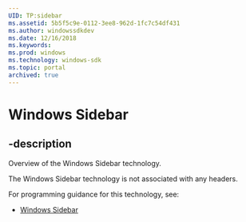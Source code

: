 ```yaml
---
UID: TP:sidebar
ms.assetid: 5b5f5c9e-0112-3ee8-962d-1fc7c54df431
ms.author: windowssdkdev
ms.date: 12/16/2018
ms.keywords: 
ms.prod: windows
ms.technology: windows-sdk
ms.topic: portal
archived: true
---
```


# Windows Sidebar

## -description

Overview of the Windows Sidebar technology.

The Windows Sidebar technology is not associated with any headers.

For programming guidance for this technology, see:
* [Windows Sidebar](/previous-versions/windows/desktop/sidebar)

